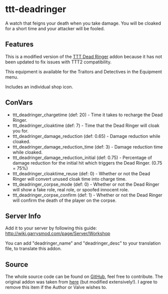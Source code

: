 # ttt-deadringer

A watch that feigns your death when you take damage. You will be cloaked for a short time and your attacker will be fooled.

## Features

This is a modified version of the [TTT Dead Ringer](https://steamcommunity.com/sharedfiles/filedetails/?id=810154456) addon because it has not been updated to fix issues with TTT2 compatibility.

This equipment is available for the Traitors and Detectives in the Equipment menu.

Includes an individual shop icon.

## ConVars

- ttt_deadringer_chargetime (def: 20) - Time it takes to recharge the Dead Ringer.
- ttt_deadringer_cloaktime (def: 7) - Time that the Dead Ringer will cloak you for.
- ttt_deadringer_damage_reduction (def: 0.65) - Damage reduction while cloaked.
- ttt_deadringer_damage_reduction_time (def: 3) - Damage reduction time while cloaked.
- ttt_deadringer_damage_reduction_initial (def: 0.75) - Percentage of damage reduction for the initial hit which triggers the Dead Ringer. (0.75 = 75%)
- ttt_deadringer_cloaktime_reuse (def: 0) - Whether or not the Dead Ringer will convert unused cloak time into charge time.
- ttt_deadringer_corpse_mode (def: 0) - Whether or not the Dead Ringer will show a fake role, real role, or spoofed innocent role.
- ttt_deadringer_corpse_confirm (def: 1) - Whether or not the Dead Ringer will confirm the death of the player on the corpse.

## Server Info

Add it to your server by following this guide: http://wiki.garrysmod.com/page/Server/Workshop

You can add "deadringer_name" and "deadringer_desc" to your translation file, to translate this addon.

## Source

The whole source code can be found on [GitHub](https://github.com/gmod-workshop/ttt-deadringer), feel free to contribute. The original addon was taken from [here](https://steamcommunity.com/sharedfiles/filedetails/?id=810154456) (but modified extensively!). I agree to remove this item if the Author or Valve wishes to.
